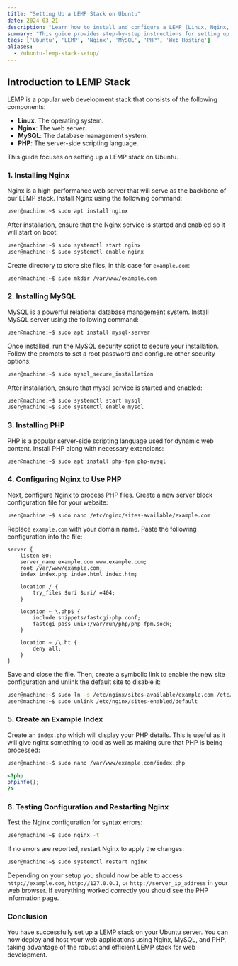 ```yaml
---
title: "Setting Up a LEMP Stack on Ubuntu"
date: 2024-03-21
description: "Learn how to install and configure a LEMP (Linux, Nginx, MySQL, PHP) stack on Ubuntu for hosting web applications."
summary: "This guide provides step-by-step instructions for setting up a LEMP stack on Ubuntu, including installing Nginx, MySQL, and PHP, along with configuring the necessary server blocks and PHP settings."
tags: ['Ubuntu', 'LEMP', 'Nginx', 'MySQL', 'PHP', 'Web Hosting']
aliases:
  - /ubuntu-lemp-stack-setup/
---
```


## Introduction to LEMP Stack

LEMP is a popular web development stack that consists of the following components:

- **Linux**: The operating system.
- **Nginx**: The web server.
- **MySQL**: The database management system.
- **PHP**: The server-side scripting language.

This guide focuses on setting up a LEMP stack on Ubuntu.

### 1. Installing Nginx

Nginx is a high-performance web server that will serve as the backbone of our LEMP stack. Install Nginx using the following command:

```bash
user@machine:~$ sudo apt install nginx
```

After installation, ensure that the Nginx service is started and enabled so it will start on boot:

```bash
user@machine:~$ sudo systemctl start nginx
user@machine:~$ sudo systemctl enable nginx
```

Create directory to store site files, in this case for `example.com`:

```bash
user@machine:~$ sudo mkdir /var/www/example.com
```

### 2. Installing MySQL

MySQL is a powerful relational database management system. Install MySQL server using the following command:

```bash
user@machine:~$ sudo apt install mysql-server
```

Once installed, run the MySQL security script to secure your installation. Follow the prompts to set a root password and configure other security options:

```bash
user@machine:~$ sudo mysql_secure_installation
```

After installation, ensure that mysql service is started and enabled:

```bash
user@machine:~$ sudo systemctl start mysql
user@machine:~$ sudo systemctl enable mysql
```


### 3. Installing PHP

PHP is a popular server-side scripting language used for dynamic web content. Install PHP along with necessary extensions:

```bash
user@machine:~$ sudo apt install php-fpm php-mysql
```

### 4. Configuring Nginx to Use PHP

Next, configure Nginx to process PHP files. Create a new server block configuration file for your website:

```bash
user@machine:~$ sudo nano /etc/nginx/sites-available/example.com
```

Replace `example.com` with your domain name. Paste the following configuration into the file:

```nginx
server {
    listen 80;
    server_name example.com www.example.com;
    root /var/www/example.com;
    index index.php index.html index.htm;

    location / {
        try_files $uri $uri/ =404;
    }

    location ~ \.php$ {
        include snippets/fastcgi-php.conf;
        fastcgi_pass unix:/var/run/php/php-fpm.sock;
    }

    location ~ /\.ht {
        deny all;
    }
}
```

Save and close the file. Then, create a symbolic link to enable the new site configuration and unlink the default site to disable it:

```bash
user@machine:~$ sudo ln -s /etc/nginx/sites-available/example.com /etc/nginx/sites-enabled/
user@machine:~$ sudo unlink /etc/nginx/sites-enabled/default
```


### 5. Create an Example Index

Create an `index.php` which will display your PHP details.  This is useful as it will give nginx something to load as well as making sure that PHP is being processed:

```bash
user@machine:~$ sudo nano /var/www/example.com/index.php
```

```php
<?php
phpinfo();
?>
```


### 6. Testing Configuration and Restarting Nginx

Test the Nginx configuration for syntax errors:

```bash
user@machine:~$ sudo nginx -t
```

If no errors are reported, restart Nginx to apply the changes:

```bash
user@machine:~$ sudo systemctl restart nginx
```


Depending on your setup you should now be able to access `http://example.com`, `http://127.0.0.1`, or `http://server_ip_address` in your web browser. If everything worked correctly you should see the PHP information page.


### Conclusion

You have successfully set up a LEMP stack on your Ubuntu server. You can now deploy and host your web applications using Nginx, MySQL, and PHP, taking advantage of the robust and efficient LEMP stack for web development.
